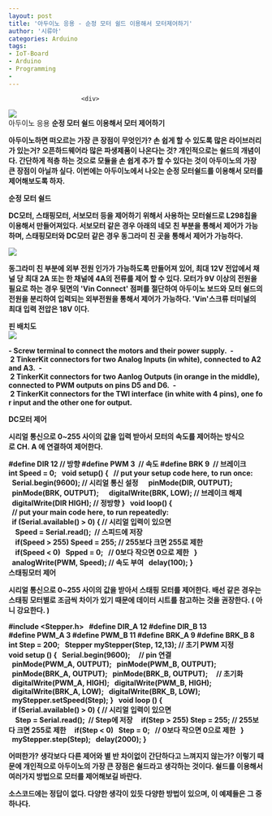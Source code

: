```yaml
---
layout: post
title: '아두이노 응용 - 순정 모터 쉴드 이용해서 모터제어하기'
author: '시류아'
categories: Arduino
tags:
- IoT-Board
- Arduino
- Programming
-
---
```



<script> location.href='https://cafe.naver.com/develoid/776068' ; </script>


















						<div>
 <div>
  <img src="https://dthumb-phinf.pstatic.net/?src=%22http%3A%2F%2Fblogfiles.naver.net%2FMjAxNzAxMThfNDMg%2FMDAxNDg0NzQxODQyNjc4.RDeJPAuU8RnaiE4JDoF0CaHEoJ3_9JKSZALo-yj1KIcg.DHzzCBh3ICsUxoH91wpNcekoaQoVQVKUkru6erk1bacg.JPEG.searphiel9%2Farduino_logo.jpg%22&amp;type=cafe_wa740">
 </div>
</div>
<div>
 <div>
  <div>
   아두이노 응용
   <b>순정 모터 쉴드 이용해서 모터 제어하기
  </div>
 </div>
</div>
<div>
 <p>아두이노하면 떠오르는 가장 큰 장점이 무엇인가? 손 쉽게 할 수 있도록 많은 라이브러리가 있는거? 오픈하드웨어라 많은 파생제품이 나온다는 것? 개인적으로는 쉴드의 개념이다. 간단하게 적층 하는 것으로 모듈을 손 쉽게 추가 할 수 있다는 것이 아두이노의 가장 큰 장점이 아닐까 싶다. 이번에는 아두이노에서 나오는 순정 모터쉴드를 이용해서 모터를 제어해보도록 하자.</p>
</div>
<div>
 <div>
  <div></div>
 </div>
</div>
<div>
 <div>
  <div>
   순정 모터 쉴드
  </div>
 </div>
</div>
<div>
 <p>DC모터, 스태핑모터, 서보모터 등을 제어하기 위해서 사용하는 모터쉴드로 L298칩을 이용해서 만들어져있다. 서보모터 같은 경우 아래의 네모 친 부분을 통해서 제어가 가능하며, 스태핑모터와 DC모터 같은 경우 동그라미 친 곳을 통해서 제어가 가능하다.</p>
</div>
<div>
 <div>
  <img src="https://dthumb-phinf.pstatic.net/?src=%22http%3A%2F%2Fblogfiles.naver.net%2FMjAxNzAxMThfMTE2%2FMDAxNDg0NzQyMDAzMzgz.pl0MQU_phiC_9H_2Al_GCzgIdHaxRQJp-M41vIYQ42Ug.MsP69N_0usBAbGHG9jXg2p3J_TRXrNSdg4LKgZruULgg.PNG.searphiel9%2F1.png%22&amp;type=cafe_wa740">
 </div>
</div>
<div>
 <p>동그라미 친 부분에 외부 전원 인가가 가능하도록 만들어져 있어, 최대 12V 전압에서 채널 당 최대 2A 또는 한 채널에 4A의 전류를 제어 할 수 있다. 모터가 9V 이상의 전원을 필요로 하는 경우 뒷면의 'Vin Connect' 점퍼를 절단하여 아두이노 보드와 모터 쉴드의 전원을 분리하여 입력되는 외부전원을 통해서 제어가 가능하다. 'Vin'스크류 터미널의 최대 입력 전압은 18V 이다.</p>
</div>
<div>
 <div>
  <div></div>
 </div>
</div>
<div>
 <div>
  <div>
   핀 배치도
  </div>
 </div>
</div>
<div>
 <div>
  <img src="https://dthumb-phinf.pstatic.net/?src=%22http%3A%2F%2Fblogfiles.naver.net%2FMjAxNzAxMThfMjMy%2FMDAxNDg0NzQyNzk2MDM1.44AGE_Q9-dNdHoOAu3YtaF4vJwnsHXSkUyaV-L5eEz8g.4QeWjpCZYHC_3en4kM09-zT3rVIea5Fd7SKQqB4KTSUg.PNG.searphiel9%2F2.PNG%22&amp;type=cafe_wa740">
 </div>
</div>
<div>
 <p>-&nbsp;Screw&nbsp;terminal&nbsp;to&nbsp;connect&nbsp;the&nbsp;motors&nbsp;and&nbsp;their&nbsp;power&nbsp;supply.&nbsp; <b>-&nbsp;2&nbsp;TinkerKit&nbsp;connectors&nbsp;for&nbsp;two&nbsp;Analog&nbsp;Inputs&nbsp;(in&nbsp;white),&nbsp;connected&nbsp;to&nbsp;A2&nbsp;and&nbsp;A3.&nbsp; <b>-&nbsp;2&nbsp;TinkerKit&nbsp;connectors&nbsp;for&nbsp;two&nbsp;Aanlog&nbsp;Outputs&nbsp;(in&nbsp;orange&nbsp;in&nbsp;the&nbsp;middle),&nbsp;connected&nbsp;to&nbsp;PWM&nbsp;outputs&nbsp;on&nbsp;pins&nbsp;D5&nbsp;and&nbsp;D6.&nbsp; <b>-&nbsp;2&nbsp;TinkerKit&nbsp;connectors&nbsp;for&nbsp;the&nbsp;TWI&nbsp;interface&nbsp;(in&nbsp;white&nbsp;with&nbsp;4&nbsp;pins),&nbsp;one&nbsp;for&nbsp;input&nbsp;and&nbsp;the&nbsp;other&nbsp;one&nbsp;for&nbsp;output.</p>
</div>
<div>
 <div>
  <div></div>
 </div>
</div>
<div>
 <div>
  <div>
   DC모터 제어
  </div>
 </div>
</div>
<div>
 <p>시리얼&nbsp;통신으로&nbsp;0~255&nbsp;사이의&nbsp;값을&nbsp;입력&nbsp;받아서&nbsp;모터의&nbsp;속도를&nbsp;제어하는&nbsp;방식으로&nbsp;CH.&nbsp;A&nbsp;에&nbsp;연결하여&nbsp;제어한다.&nbsp;</p>
</div>
<div>
 <div>
  <div>
   #define&nbsp;DIR&nbsp;12&nbsp;//&nbsp;방향
   <b>#define&nbsp;PWM&nbsp;3&nbsp;&nbsp;//&nbsp;속도
   <b>#define&nbsp;BRK&nbsp;9&nbsp;&nbsp;//&nbsp;브레이크
   <b>&nbsp;
   <b>int&nbsp;Speed&nbsp;=&nbsp;0;
   <b>&nbsp;
   <b>void&nbsp;setup()&nbsp;{
   <b>&nbsp;&nbsp;//&nbsp;put&nbsp;your&nbsp;setup&nbsp;code&nbsp;here,&nbsp;to&nbsp;run&nbsp;once:
   <b>&nbsp;&nbsp;Serial.begin(9600);&nbsp;//&nbsp;시리얼&nbsp;통신&nbsp;설정
   <b>&nbsp;&nbsp;
   <b>&nbsp;&nbsp;pinMode(DIR,&nbsp;OUTPUT);
   <b>&nbsp;&nbsp;pinMode(BRK,&nbsp;OUTPUT);
   <b>&nbsp;&nbsp;
   <b>&nbsp;&nbsp;digitalWrite(BRK,&nbsp;LOW);&nbsp;//&nbsp;브레이크&nbsp;해제
   <b>&nbsp;&nbsp;digitalWrite(DIR&nbsp;HIGH);&nbsp;//&nbsp;정방향
   <b>}
   <b>&nbsp;
   <b>void&nbsp;loop()&nbsp;{
   <b>&nbsp;&nbsp;//&nbsp;put&nbsp;your&nbsp;main&nbsp;code&nbsp;here,&nbsp;to&nbsp;run&nbsp;repeatedly:
   <b>&nbsp;&nbsp;if&nbsp;(Serial.available()&nbsp;&gt;&nbsp;0)&nbsp;{&nbsp;//&nbsp;시리얼&nbsp;입력이&nbsp;있으면
   <b>&nbsp;&nbsp;&nbsp;&nbsp;Speed&nbsp;=&nbsp;Serial.read();&nbsp;&nbsp;//&nbsp;스피드에&nbsp;저장
   <b>&nbsp;&nbsp;&nbsp;&nbsp;if(Speed&nbsp;&gt;&nbsp;255)&nbsp;Speed&nbsp;=&nbsp;255;&nbsp;//&nbsp;255보다&nbsp;크면&nbsp;255로&nbsp;제한
   <b>&nbsp;&nbsp;&nbsp;&nbsp;if(Speed&nbsp;&lt;&nbsp;0)&nbsp;&nbsp;&nbsp;Spped&nbsp;=&nbsp;0;&nbsp;&nbsp;&nbsp;//&nbsp;0보다&nbsp;작으면&nbsp;0으로&nbsp;제한
   <b>&nbsp;&nbsp;}
   <b>&nbsp;
   <b>&nbsp;&nbsp;analogWrite(PWM,&nbsp;Speed);&nbsp;//&nbsp;속도&nbsp;부여
   <b>&nbsp;&nbsp;delay(100);
   <b>}
  </div>
 </div>
</div>
<div>
 <div>
  <div></div>
 </div>
</div>
<div>
 <div>
  <div>
   스태핑모터 제어
  </div>
 </div>
</div>
<div>
 <p>시리얼 통신으로 0~255 사이의 값을 받아서 스태핑 모터를 제어한다. 배선 같은 경우는 스태핑 모터별로 조금씩 차이가 있기 때문에 데이터 시트를 참고하는 것을 권장한다. ( 아니 강요한다. )</p>
</div>
<div>
 <div>
  <div>
   #include&nbsp;&lt;Stepper.h&gt;
   <b>&nbsp;
   <b>#define&nbsp;DIR_A&nbsp;12
   <b>#define&nbsp;DIR_B&nbsp;13
   <b>#define&nbsp;PWM_A&nbsp;3
   <b>#define&nbsp;PWM_B&nbsp;11
   <b>#define&nbsp;BRK_A&nbsp;9
   <b>#define&nbsp;BRK_B&nbsp;8
   <b>&nbsp;
   <b>int&nbsp;Step&nbsp;=&nbsp;200;
   <b>&nbsp;
   <b>Stepper&nbsp;myStepper(Step,&nbsp;12,13);&nbsp;//&nbsp;초기&nbsp;PWM&nbsp;지정
   <b>&nbsp;
   <b>void&nbsp;setup&nbsp;()&nbsp;{
   <b>&nbsp;&nbsp;Serial.begin(9600);
   <b>&nbsp;
   <b>&nbsp;&nbsp;//&nbsp;pin&nbsp;연결
   <b>&nbsp;&nbsp;pinMode(PWM_A,&nbsp;OUTPUT);
   <b>&nbsp;&nbsp;pinMode(PWM_B,&nbsp;OUTPUT);
   <b>&nbsp;&nbsp;pinMode(BRK_A,&nbsp;OUTPUT);
   <b>&nbsp;&nbsp;pinMode(BRK_B,&nbsp;OUTPUT);
   <b>&nbsp;
   <b>&nbsp;&nbsp;//&nbsp;초기화
   <b>&nbsp;&nbsp;digitalWrite(PWM_A,&nbsp;HIGH);
   <b>&nbsp;&nbsp;digitalWrite(PWM_B,&nbsp;HIGH);
   <b>&nbsp;&nbsp;digitalWrite(BRK_A,&nbsp;LOW);
   <b>&nbsp;&nbsp;digitalWrite(BRK_B,&nbsp;LOW);
   <b>&nbsp;&nbsp;myStepper.setSpeed(Step);
   <b>}
   <b>&nbsp;
   <b>void&nbsp;loop&nbsp;()&nbsp;{
   <b>&nbsp;&nbsp;if&nbsp;(Serial.available()&nbsp;&gt;&nbsp;0)&nbsp;{&nbsp;//&nbsp;시리얼&nbsp;입력이&nbsp;있으면
   <b>&nbsp;&nbsp;&nbsp;&nbsp;Step&nbsp;=&nbsp;Serial.read();&nbsp;&nbsp;//&nbsp;Step에&nbsp;저장
   <b>&nbsp;&nbsp;&nbsp;&nbsp;if(Step&nbsp;&gt;&nbsp;255)&nbsp;Step&nbsp;=&nbsp;255;&nbsp;//&nbsp;255보다&nbsp;크면&nbsp;255로&nbsp;제한
   <b>&nbsp;&nbsp;&nbsp;&nbsp;if(Step&nbsp;&lt;&nbsp;0)&nbsp;&nbsp;&nbsp;Step&nbsp;=&nbsp;0;&nbsp;&nbsp;&nbsp;//&nbsp;0보다&nbsp;작으면&nbsp;0으로&nbsp;제한
   <b>&nbsp;&nbsp;}
   <b>&nbsp;
   <b>&nbsp;&nbsp;myStepper.step(Step);
   <b>&nbsp;&nbsp;delay(2000);
   <b>}
  </div>
 </div>
</div>
<div>
 <div>
  <div></div>
 </div>
</div>
<div>
 <p>어떠한가? 생각보다 다른 제어와 별 반 차이없이 간단하다고 느껴지지 않는가? 이렇기 때문에 개인적으로 아두이노의 가장 큰 장점은 쉴드라고 생각하는 것이다. 쉴드를 이용해서 여러가지 방법으로 모터를 제어해보길 바란다.</p>
</div>
<div>
 <div>
  <div></div>
 </div>
</div>
<div>
 <p>소스코드에는 정답이 없다. 다양한 생각이 있듯 다양한 방법이 있으며, 이 예제들은 그 중 하나다.</p>
</div>
